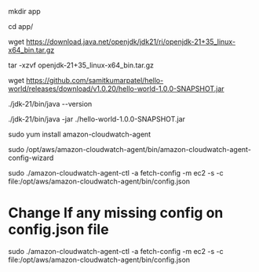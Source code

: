mkdir app

cd app/

wget https://download.java.net/openjdk/jdk21/ri/openjdk-21+35_linux-x64_bin.tar.gz

tar -xzvf openjdk-21+35_linux-x64_bin.tar.gz 

wget https://github.com/samitkumarpatel/hello-world/releases/download/v1.0.20/hello-world-1.0.0-SNAPSHOT.jar

./jdk-21/bin/java --version

./jdk-21/bin/java -jar ./hello-world-1.0.0-SNAPSHOT.jar 

sudo yum install amazon-cloudwatch-agent

sudo /opt/aws/amazon-cloudwatch-agent/bin/amazon-cloudwatch-agent-config-wizard 

sudo ./amazon-cloudwatch-agent-ctl -a fetch-config -m ec2 -s -c file:/opt/aws/amazon-cloudwatch-agent/bin/config.json

# Change If any missing config on config.json file
sudo ./amazon-cloudwatch-agent-ctl -a fetch-config -m ec2 -s -c file:/opt/aws/amazon-cloudwatch-agent/bin/config.json
